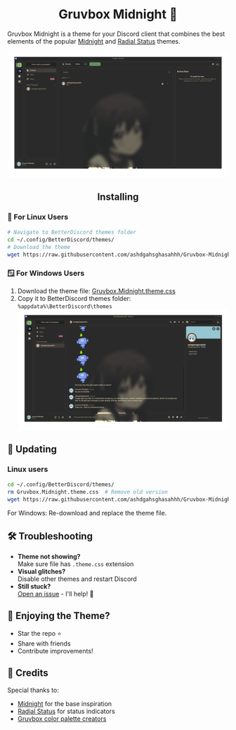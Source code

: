 <h1 align="center">Gruvbox Midnight 🌙</h1>

Gruvbox Midnight is a theme for your Discord client that combines the best elements of the popular [Midnight](https://github.com/refact0r/midnight-discord/tree/91c52e4d056f1b2502ebb3709abb59924f0543a4) and [Radial Status](https://github.com/DiscordStyles/RadialStatus/tree/e361ae760dd8b88f6c187efa11a83e9aea3afd83) themes.

![Friends List Preview](screenshots/Friends_List.png)
<h2 align="center">Installing </h2>

### 🐧 For Linux Users

```bash
# Navigate to BetterDiscord themes folder
cd ~/.config/BetterDiscord/themes/
# Download the theme
wget https://raw.githubusercontent.com/ashdgahsghasahhh/Gruvbox-Midnight/main/Gruvbox.Midnight.theme.css
```

### 🪟 For Windows Users
1. Download the theme file:
[Gruvbox.Midnight.theme.css](https://raw.githubusercontent.com/ashdgahsghasahhh/Gruvbox-Midnight/main/Gruvbox.Midnight.theme.css)  
3. Copy it to BetterDiscord themes folder:  
   `%appdata%\BetterDiscord\themes`  
![Messages Preview](screenshots/Messages.png)
## 🔄 Updating
### Linux users
```bash
cd ~/.config/BetterDiscord/themes/
rm Gruvbox.Midnight.theme.css  # Remove old version
wget https://raw.githubusercontent.com/ashdgahsghasahhh/Gruvbox-Midnight/main/Gruvbox.Midnight.theme.css
```
For Windows: Re-download and replace the theme file.
## 🛠️ Troubleshooting
- **Theme not showing?**  
  Make sure file has `.theme.css` extension
- **Visual glitches?**  
  Disable other themes and restart Discord
- **Still stuck?**  
  [Open an issue](https://github.com/ashdgahsghasahhh/Gruvbox-Midnight/issues) - I'll help! 🤝
## 💖 Enjoying the Theme?
- Star the repo ⭐
- Share with friends
- Contribute improvements!
## 📜 Credits
Special thanks to:
- [Midnight](https://github.com/refact0r/midnight-discord) for the base inspiration
- [Radial Status](https://github.com/DiscordStyles/RadialStatus) for status indicators
- [Gruvbox color palette creators](https://github.com/morhetz/gruvbox)
